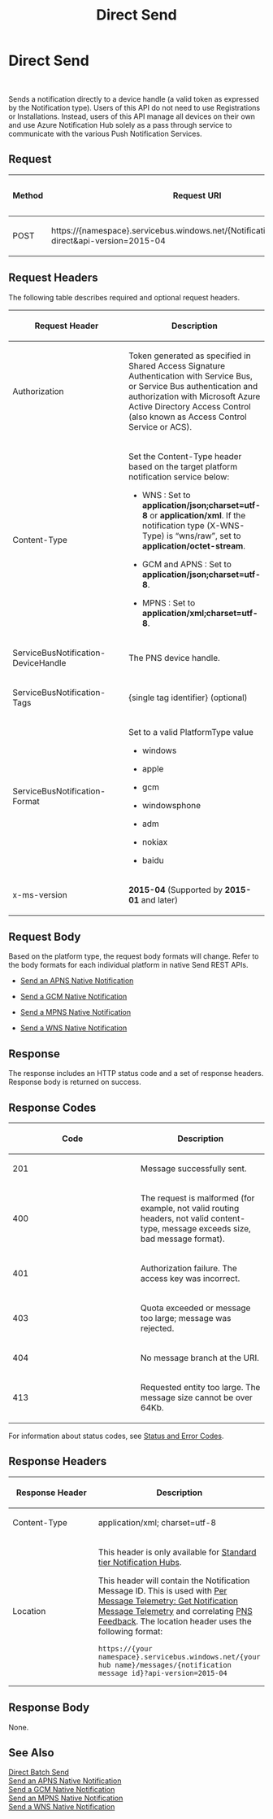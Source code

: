 ﻿---
title: Direct Send
TOCTitle: Direct Send
ms:assetid: 7123b6a0-da8f-4720-bf80-052732798510
ms:mtpsurl: https://msdn.microsoft.com/en-us/library/Mt608572(v=Azure.100)
ms:contentKeyID: 71786794
ms.date: 07/28/2016
mtps_version: v=Azure.100
---

# Direct Send

 


Sends a notification directly to a device handle (a valid token as expressed by the Notification type). Users of this API do not need to use Registrations or Installations. Instead, users of this API manage all devices on their own and use Azure Notification Hub solely as a pass through service to communicate with the various Push Notification Services.

## Request

<table>
<colgroup>
<col style="width: 33%" />
<col style="width: 33%" />
<col style="width: 33%" />
</colgroup>
<thead>
<tr class="header">
<th><p>Method</p></th>
<th><p>Request URI</p></th>
<th><p>HTTP Version</p></th>
</tr>
</thead>
<tbody>
<tr class="odd">
<td><p>POST</p></td>
<td><p>https://{namespace}.servicebus.windows.net/{NotificationHub}/messages/?direct&amp;api-version=2015-04</p></td>
<td><p>HTTP/1.1</p></td>
</tr>
</tbody>
</table>


## Request Headers

The following table describes required and optional request headers.

<table>
<colgroup>
<col style="width: 50%" />
<col style="width: 50%" />
</colgroup>
<thead>
<tr class="header">
<th><p>Request Header</p></th>
<th><p>Description</p></th>
</tr>
</thead>
<tbody>
<tr class="odd">
<td><p>Authorization</p></td>
<td><p>Token generated as specified in Shared Access Signature Authentication with Service Bus, or Service Bus authentication and authorization with Microsoft Azure Active Directory Access Control (also known as Access Control Service or ACS).</p></td>
</tr>
<tr class="even">
<td><p>Content-Type</p></td>
<td><p>Set the Content-Type header based on the target platform notification service below:</p>
<ul>
<li><p>WNS : Set to <strong>application/json;charset=utf-8</strong> or <strong>application/xml</strong>. If the notification type (X-WNS-Type) is “wns/raw”, set to <strong>application/octet-stream</strong>.</p></li>
<li><p>GCM and APNS : Set to <strong>application/json;charset=utf-8</strong>.</p></li>
<li><p>MPNS : Set to <strong>application/xml;charset=utf-8</strong>.</p></li>
</ul></td>
</tr>
<tr class="odd">
<td><p>ServiceBusNotification-DeviceHandle</p></td>
<td><p>The PNS device handle.</p></td>
</tr>
<tr class="even">
<td><p>ServiceBusNotification-Tags</p></td>
<td><p>{single tag identifier} (optional)</p></td>
</tr>
<tr class="odd">
<td><p>ServiceBusNotification-Format</p></td>
<td><p>Set to a valid PlatformType value</p>
<ul>
<li><p>windows</p></li>
<li><p>apple</p></li>
<li><p>gcm</p></li>
<li><p>windowsphone</p></li>
<li><p>adm</p></li>
<li><p>nokiax</p></li>
<li><p>baidu</p></li>
</ul></td>
</tr>
<tr class="even">
<td><p>x-ms-version</p></td>
<td><p><strong>2015-04</strong> (Supported by <strong>2015-01</strong> and later)</p></td>
</tr>
</tbody>
</table>


## Request Body

Based on the platform type, the request body formats will change. Refer to the body formats for each individual platform in native Send REST APIs.

  - [Send an APNS Native Notification](dn223266\(v=azure.100\).md)

  - [Send a GCM Native Notification](dn223273\(v=azure.100\).md)

  - [Send a MPNS Native Notification](dn383737\(v=azure.100\).md)

  - [Send a WNS Native Notification](dn223272\(v=azure.100\).md)

## Response

The response includes an HTTP status code and a set of response headers. Response body is returned on success.

## Response Codes

<table>
<colgroup>
<col style="width: 50%" />
<col style="width: 50%" />
</colgroup>
<thead>
<tr class="header">
<th><p>Code</p></th>
<th><p>Description</p></th>
</tr>
</thead>
<tbody>
<tr class="odd">
<td><p>201</p></td>
<td><p>Message successfully sent.</p></td>
</tr>
<tr class="even">
<td><p>400</p></td>
<td><p>The request is malformed (for example, not valid routing headers, not valid content-type, message exceeds size, bad message format).</p></td>
</tr>
<tr class="odd">
<td><p>401</p></td>
<td><p>Authorization failure. The access key was incorrect.</p></td>
</tr>
<tr class="even">
<td><p>403</p></td>
<td><p>Quota exceeded or message too large; message was rejected.</p></td>
</tr>
<tr class="odd">
<td><p>404</p></td>
<td><p>No message branch at the URI.</p></td>
</tr>
<tr class="even">
<td><p>413</p></td>
<td><p>Requested entity too large. The message size cannot be over 64Kb.</p></td>
</tr>
</tbody>
</table>


For information about status codes, see [Status and Error Codes](http://msdn.microsoft.com/library/windowsazure/dd179357.aspx).

## Response Headers

<table>
<colgroup>
<col style="width: 50%" />
<col style="width: 50%" />
</colgroup>
<thead>
<tr class="header">
<th><p>Response Header</p></th>
<th><p>Description</p></th>
</tr>
</thead>
<tbody>
<tr class="odd">
<td><p>Content-Type</p></td>
<td><p>application/xml; charset=utf-8</p></td>
</tr>
<tr class="even">
<td><p>Location</p></td>
<td><p>This header is only available for <a href="https://azure.microsoft.com/pricing/details/notification-hubs/">Standard tier Notification Hubs</a>.</p>
<p>This header will contain the Notification Message ID. This is used with <a href="mt608135(v=azure.100).md">Per Message Telemetry: Get Notification Message Telemetry</a> and correlating <a href="mt705560(v=azure.100).md">PNS Feedback</a>. The location header uses the following format:</p>
<pre><code>https://{your namespace}.servicebus.windows.net/{your hub name}/messages/{notification message id}?api-version=2015-04</code></pre></td>
</tr>
</tbody>
</table>


## Response Body

None.

## See Also

[Direct Batch Send](mt734910\(v=azure.100\).md)  
[Send an APNS Native Notification](dn223266\(v=azure.100\).md)  
[Send a GCM Native Notification](dn223266\(v=azure.100\).md)  
[Send an MPNS Native Notification](dn383737\(v=azure.100\).md)  
[Send a WNS Native Notification](dn223272\(v=azure.100\).md)

